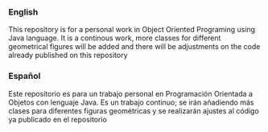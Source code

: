 ### English
This repository is for a personal work in Object Oriented Programing using Java language.
It is a continous work, more classes for different geometrical figures will be added and there will be adjustments on the code already published on this repository

### Español
Este repositorio es para un trabajo personal en Programación Orientada a Objetos con lenguaje Java. 
Es un trabajo continuo; se irán añadiendo más clases para diferentes figuras geométricas y se realizarán ajustes al código ya publicado en el repositorio
